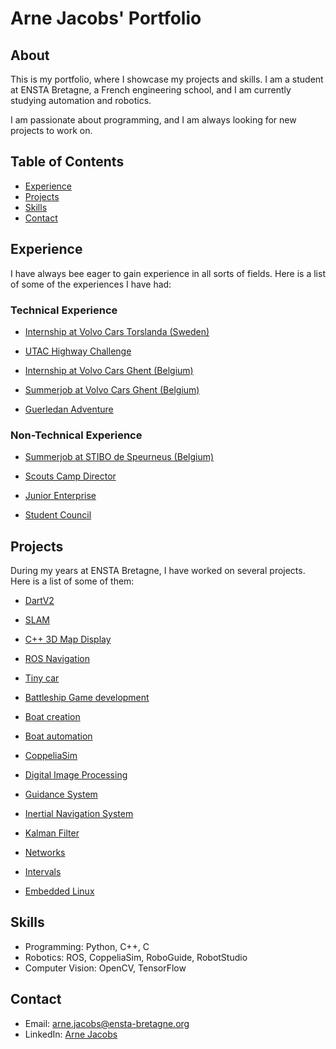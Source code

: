 # Arne Jacobs' Portfolio

## About

This is my portfolio, where I showcase my projects and skills. I am a student at ENSTA Bretagne, a French engineering school, and I am currently studying automation and robotics. 

I am passionate about programming, and I am always looking for new projects to work on.

## Table of Contents

- [Experience](#experience)
- [Projects](#projects)
- [Skills](#skills)
- [Contact](#contact)

## Experience

I have always bee eager to gain experience in all sorts of fields. Here is a list of some of the experiences I have had:

### Technical Experience

- [Internship at Volvo Cars Torslanda (Sweden)](Experience/Technical/Volvo_Sweden/Volvo_Sweden.md)

- [UTAC Highway Challenge](Experience/Technical/UTAC/UTAC.md)

- [Internship at Volvo Cars Ghent (Belgium)](Experience/Technical/Volvo_Belgium/Internship/Volvo_Belgium.md)

- [Summerjob at Volvo Cars Ghent (Belgium)](Experience/Technical/Volvo_Belgium/Summerjob/Volvo_Belgium_Summer.md)

- [Guerledan Adventure](Experience/Technical/Guerledan/Guerledan.md)

### Non-Technical Experience

- [Summerjob at STIBO de Speurneus (Belgium)](Experience/Non-Technical/STIBO.md)

- [Scouts Camp Director](Experience/Non-Technical/Scouts.md)

- [Junior Enterprise](Experience/Non-Technical/JE.md)

- [Student Council](Experience/Non-Technical/SC.md)

## Projects

During my years at ENSTA Bretagne, I have worked on several projects. Here is a list of some of them:

- [DartV2](DartV2.md)

- [SLAM](SLAM.md)

- [C++ 3D Map Display](C++.md)

- [ROS Navigation](ROS.md)

- [Tiny car](TinyCar.md)

- [Battleship Game development](Battleship.md)

- [Boat creation](Boat.md)

- [Boat automation](BoatAuto.md)

- [CoppeliaSim](CoppeliaSim.md)

- [Digital Image Processing](DIP.md)

- [Guidance System](Guidance.md)

- [Inertial Navigation System](INS.md)

- [Kalman Filter](Kalman.md)

- [Networks](Networks.md)

- [Intervals](Intervals.md)

- [Embedded Linux](Linux.md)

## Skills

- Programming: Python, C++, C
- Robotics: ROS, CoppeliaSim, RoboGuide, RobotStudio
- Computer Vision: OpenCV, TensorFlow

## Contact

- Email: arne.jacobs@ensta-bretagne.org
- LinkedIn: [Arne Jacobs](https://www.linkedin.com/in/arne-jacobs-3340a71b5/)

